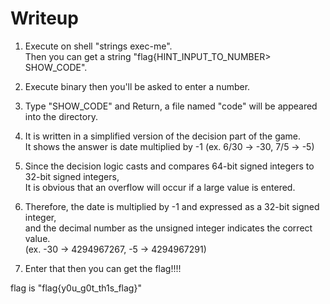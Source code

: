 # Writeup

1. Execute on shell "strings exec-me".  
   Then you can get a string "flag{HINT_INPUT_TO_NUMBER> SHOW_CODE".

2. Execute binary then you'll be asked to enter a number.

3. Type "SHOW_CODE" and Return, a file named "code" will be appeared into the directory.

4. It is written in a simplified version of the decision part of the game.  
   It shows the answer is date multiplied by -1 (ex. 6/30 → -30, 7/5 → -5)

5. Since the decision logic casts and compares 64-bit signed integers to 32-bit signed integers,  
   It is obvious that an overflow will occur if a large value is entered.
   
6. Therefore, the date is multiplied by -1 and expressed as a 32-bit signed integer,  
   and the decimal number as the unsigned integer indicates the correct value.  
   (ex. -30 → 4294967267, -5 -> 4294967291)
   
7. Enter that then you can get the flag!!!!

flag is "flag{y0u_g0t_th1s_flag}"
